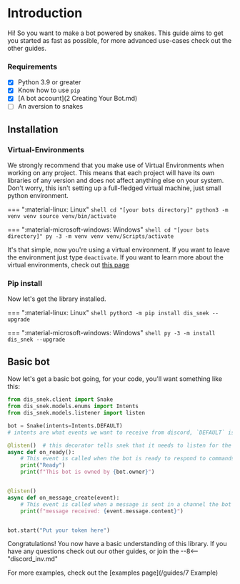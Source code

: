 # Introduction

Hi! So you want to make a bot powered by snakes. This guide aims to get you started as fast as possible, for more advanced use-cases check out the other guides. 

### Requirements

- [x] Python 3.9 or greater
- [x] Know how to use `pip`
- [x] [A bot account](2 Creating Your Bot.md)
- [ ] An aversion to snakes

## Installation


### Virtual-Environments

We strongly recommend that you make use of Virtual Environments when working on any project. 
This means that each project will have its own libraries of any version and does not affect anything else on your system.
Don't worry, this isn't setting up a full-fledged virtual machine, just small python environment.

=== ":material-linux: Linux"
    ```shell
    cd "[your bots directory]"
    python3 -m venv venv
    source venv/bin/activate
    ```

=== ":material-microsoft-windows: Windows"
    ```shell
    cd "[your bots directory]"
    py -3 -m venv venv
    venv/Scripts/activate
    ```

It's that simple, now you're using a virtual environment. If you want to leave the environment just type `deactivate`.
If you want to learn more about the virtual environments, check out [this page](https://docs.python.org/3/tutorial/venv.html)

### Pip install

Now let's get the library installed.

=== ":material-linux: Linux"
    ```shell
    python3 -m pip install dis_snek --upgrade
    ```

=== ":material-microsoft-windows: Windows"
    ```shell
    py -3 -m install dis_snek --upgrade
    ```

## Basic bot

Now let's get a basic bot going, for your code, you'll want something like this:

```python
from dis_snek.client import Snake
from dis_snek.models.enums import Intents
from dis_snek.models.listener import listen

bot = Snake(intents=Intents.DEFAULT)
# intents are what events we want to receive from discord, `DEFAULT` is usually fine

@listen()  # this decorator tells snek that it needs to listen for the corresponding event, and run this coroutine
async def on_ready():
    # This event is called when the bot is ready to respond to commands
    print("Ready")
    print(f"This bot is owned by {bot.owner}")


@listen()
async def on_message_create(event):
    # This event is called when a message is sent in a channel the bot can see
    print(f"message received: {event.message.content}")


bot.start("Put your token here")
```

Congratulations! You now have a basic understanding of this library. 
If you have any questions check out our other guides, or join the 
--8<-- "discord_inv.md"

For more examples, check out the [examples page](/guides/7 Example)

